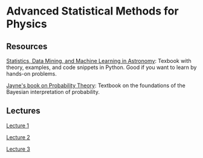 # Advanced Statistical Methods for Physics

## Resources
[Statistics, Data Mining, and Machine Learning in Astronomy](https://press.princeton.edu/books/hardcover/9780691198309/statistics-data-mining-and-machine-learning-in-astronomy-pdf): Texbook with theory, examples, and code snippets in Python. Good if you want to learn by hands-on problems.

[Jayne's book on Probability Theory](http://www.med.mcgill.ca/epidemiology/hanley/bios601/GaussianModel/JaynesProbabilityTheory.pdf): Textbook on the foundations of the Bayesian interpretation of probability.

## Lectures

[Lecture 1](https://colab.research.google.com/drive/1dessi5cj9aB_SETffMiVFGqbJ1lYLTh7)

[Lecture 2](https://colab.research.google.com/drive/1vZ2CcNJG1BY6ZOlA8i5ZH38YvU7q7hsI?usp=sharing)

[Lecture 3](https://colab.research.google.com/drive/1-q4EfZQaIHi1OtWSfdACEV0I_Ni6-UOw?usp=sharing)
